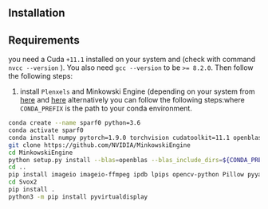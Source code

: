 ## Installation


## Requirements

you need a Cuda `+11.1` installed on your system and (check with command `nvcc --version` ). You also need `gcc --version` to be `>= 8.2.0`. Then follow the following steps:

1. install `Plenxels` and Minkowski Engine (depending on your system from [here](https://nvidia.github.io/MinkowskiEngine/quick_start.html) and [here](https://github.com/sxyu/svox2)
alternatively you can follow the following steps:where `CONDA_PREFIX` is the path to your conda environment.
```bash
conda create --name sparf0 python=3.6
conda activate sparf0
conda install numpy pytorch=1.9.0 torchvision cudatoolkit=11.1 openblas-devel open3d=0.9.0 pytorch-lightning pyyaml jupyterlab -c open3d-admin -c conda-forge -c anaconda -c pytorch -c nvidia
git clone https://github.com/NVIDIA/MinkowskiEngine
cd MinkowskiEngine
python setup.py install --blas=openblas --blas_include_dirs=${CONDA_PREFIX}/include
cd ..
pip install imageio imageio-ffmpeg ipdb lpips opencv-python Pillow pyyaml tensorboard imageio imageio-ffmpeg PyMCubes moviepy matplotlib scipy wandb pandas trimesh pyglet einops pyhocon ConfigArgParse timm dotmap pretrainedmodels scikit-image ipdb tqdm ipyplot 
cd Svox2
pip install .
python3 -m pip install pyvirtualdisplay
``` 

